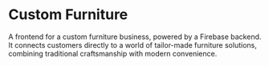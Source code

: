 # Custom Furniture

A frontend for a custom furniture business, powered by a Firebase backend. It connects customers directly to a world of tailor-made furniture solutions, combining traditional craftsmanship with modern convenience.
